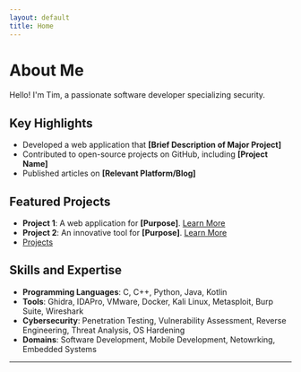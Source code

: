 ```yaml
---
layout: default
title: Home
---
```


# About Me

Hello! I'm Tim, a passionate software developer specializing security.

## Key Highlights
- Developed a web application that **[Brief Description of Major Project]**
- Contributed to open-source projects on GitHub, including **[Project Name]**
- Published articles on **[Relevant Platform/Blog]**

## Featured Projects
- **Project 1**: A web application for **[Purpose]**. [Learn More](link)
- **Project 2**: An innovative tool for **[Purpose]**. [Learn More](link)
- [Projects](projects.md)


## Skills and Expertise
- **Programming Languages**: C, C++, Python, Java, Kotlin
- **Tools**: Ghidra, IDAPro, VMware, Docker, Kali Linux, Metasploit, Burp Suite, Wireshark
- **Cybersecurity**: Penetration Testing, Vulnerability Assessment, Reverse Engineering, Threat Analysis, OS Hardening
- **Domains**: Software Development, Mobile Development, Netowrking, Embedded Systems


---
